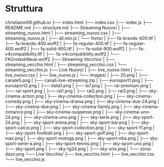 # Struttura

christianm08.github.io
├── index.html
├── index.css
├── index.js
├── README.md
├── structure.md
├── Streaming Nuovo/
|   ├── streaming_nuovo.html
|   ├── streaming_nuovo.css
|   ├── streaming_nuovo.js
|   ├── all.min.js
|   └── fonts/
|       ├── fa-brands-400.ttf
|       ├── fa-brands-400.woff2
|       ├── fa-regular-400.ttf
|       ├── fa-regular-400.woff2
|       ├── fa-solid-900.ttf
|       ├── fa-solid-900.woff2
|       ├── fa-v4compatibility.ttf
|       ├── fa-v4compatibility.woff2
|       └── FKGroteskNeue.woff2
├── Streaming Vecchio/
|   ├── streaming_vecchio.html
|   ├── streaming_vecchio.css
|   └── streaming_vecchio.js
├── Live Nuovo/
|   ├── live_nuovo.html
|   ├── live_nuovo.css
|   ├── live_nuovo.js
|   └── images/
|       ├── 20.png
|       ├── canale5.png
|       ├── canali-live-streaming.zip
|       ├── eurosport1.png
|       ├── eurosport2.png
|       ├── italia1.png
|       ├── la7.png
|       ├── rai-premium.png
|       ├── rai-sport.png
|       ├── rai1.png
|       ├── rai2.png
|       ├── rai3.png
|       ├── sky-cinema-action.png
|       ├── sky-cinema-collection.png
|       ├── sky-cinema-comedy.png
|       ├── sky-cinema-drama.png
|       ├── sky-cinema-due-24.png
|       ├── sky-cinema-due.png
|       ├── sky-cinema-family.png
|       ├── sky-cinema-romance.png
|       ├── sky-cinema-suspense.png
|       ├── sky-cinema-uno-24.png
|       ├── sky-cinema-uno.png
|       ├── sky-serie.png
|       ├── sky-sport-24.png
|       ├── sky-sport-arena.png
|       ├── sky-sport-bar.png
|       ├── sky-sport-calcio.png
|       ├── sky-sport-collection.png
|       ├── sky-sport-f1.png
|       ├── sky-sport-football.png
|       ├── sky-sport-golf.png
|       ├── sky-sport-max.png
|       ├── sky-sport-motogp.png
|       ├── sky-sport-nba.png
|       ├── sky-sport-serie-a.png
|       ├── sky-sport-tennis.png
|       ├── sky-sport-uno.png
|       ├── sky-sport.png
|       ├── sky-tg24.png
|       ├── sky-uno.png
|       └── zona-dazn.png
└── Live Vecchio/
    ├── live_vecchio.html
    ├── live_vecchio.css
    └── live_vecchio.js

